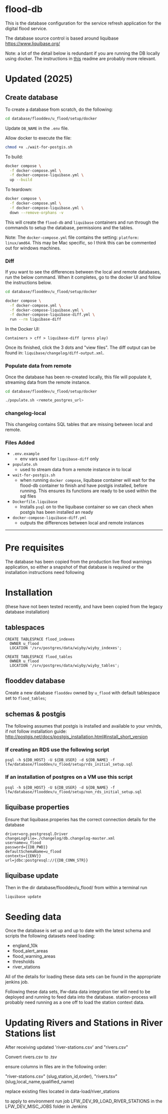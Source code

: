 # flood-db

This is the database configuration for the service refresh application for the digital flood service.

The database source control is based around liquibase https://www.liquibase.org/

Note: a lot of the detail below is redundant if you are running the DB locally using docker. The instructions in [this](database/flooddev/u_flood/setup/docker/README.md) readme are probably more relevant.

# Updated (2025)

## Create database

To create a database from scratch, do the following:

```bash
cd database/flooddev/u_flood/setup/docker
```

Update `DB_NAME` in the `.env` file.

Allow docker to execute the file:
```bash
chmod +x ./wait-for-postgis.sh
```

To build:
```bash
docker compose \
  -f docker-compose.yml \
  -f docker-compose-liquibase.yml \
  up --build
```

To teardown:
```bash
docker compose \
  -f docker-compose.yml \
  -f docker-compose-liquibase.yml \
  down --remove-orphans -v
```

This will create the `flood-db` and `liquibase` containers and run through the commands to setup the database, permissions and the tables.

Note: The `docker-compose.yml` file contains the setting: `platform: linux/amd64`. This may be Mac specific, so I think this can be commented out for windows machines.

### Diff

If you want to see the differences between the local and remote databases, run the below command. When it completes, go to the docker UI and follow the instructions below.

```bash
cd database/flooddev/u_flood/setup/docker

docker compose \
  -f docker-compose.yml \
  -f docker-compose-liquibase.yml \
  -f docker-compose-liquibase-diff.yml \
  run --rm liquibase-diff
```

In the Docker UI:
```
Containers > cff > liquibase-diff (press play)
```
Once its finished, click the 3 dots and "view files". The diff output can be found in: `liquibase/changelog/diff-output.xml`.

### Populate data from remote

Once the database has been re-created locally, this file will populate it, streaming data from the remote instance.

```bash
cd database/flooddev/u_flood/setup/docker

./populate.sh <remote_postgres_url>
```

### changelog-local

This changelog contains SQL tables that are missing between local and remote.

### Files Added

- `.env.example`
  - env vars used for `liquibase-diff` only
- `populate.sh`
  - used to stream data from a remote instance in to local
- `wait-for-postgis.sh`
  - when running `docker compose`, liquibase container will wait for the flood-db container to finish and have postgis installed, before running. This ensures its functions are ready to be used within the sql files
- `Dockerfile.liquibase`
  - Installs `psql` on to the liquibase container so we can check when postgis has been installed an ready
- `docker-compose-liquibase-diff.yml`
  - outputs the differences between local and remote instances

---

# Pre requisites

The database has been copied from the production live flood warnings application, so either a snapshot of that database is required or the installation instructions need following

# Installation
(these have not been tested recently, and have been copied from the legacy database installation)

## tablespaces

```
CREATE TABLESPACE flood_indexes
  OWNER u_flood
  LOCATION '/srv/postgres/data/wiyby/wiyby_indexes';

CREATE TABLESPACE flood_tables
  OWNER u_flood
  LOCATION '/srv/postgres/data/wiyby/wiyby_tables';
```

## flooddev database
Create a new database `flooddev` owned by `u_flood` with default tablespace set to `flood_tables`;

## schemas & postgis

The following assumes that postgis is installed and available to your vm/rds, if not follow installation guide: http://postgis.net/docs/postgis_installation.html#install_short_version

### If creating an RDS use the following script

```
psql -h ${DB_HOST} -U ${DB_USER} -d ${DB_NAME} -f lfw/database/flooddev/u_flood/setup/rds_initial_setup.sql
```

### If an installation of postgres on a VM use this script

```
psql -h ${DB_HOST} -U ${DB_USER} -d ${DB_NAME} -f lfw/database/flooddev/u_flood/setup/non_rds_initial_setup.sql
```

## liquibase properties

Ensure that liquibase.properies has the correct connection details for the database

```
driver=org.postgresql.Driver
changeLogFile=./changelog/db.changelog-master.xml
username=u_flood
password={{DB_PWD}}
defaultSchemaName=u_flood
contexts={{ENV}}
url=jdbc:postgresql://{{DB_CONN_STR}}
```


## liquibase update
Then in the dir database/flooddev/u_flood/ from within a terminal run

```
liquibase update
```

# Seeding data
Once the database is set up and up to date with the latest schema and scripts the following datasets need loading:

- england_10k
- flood_alert_areas
- flood_warning_areas
- thresholds
- river_stations

All of the details for loading these data sets can be found in the appropriate jenkins job.

Following these data sets, lfw-data data integration tier will need to be deployed and running to feed data into the database. station-process will probably need running as a one off to load the station context data.

# Updating Rivers and Stations in River Stations list

After receiving updated 'river-stations.csv' and "rivers.csv"

Convert rivers.csv to .tsv

ensure columns in files are in the following order:

"river-stations.csv" (slug,station_id,order), 
"rivers.tsv" (slug,local_name,qualified_name)

replace existing files located in data-load/river_stations

to apply to environment run job LFW_DEV_99_LOAD_RIVER_STATIONS in the LFW_DEV_MISC_JOBS folder in Jenkins
